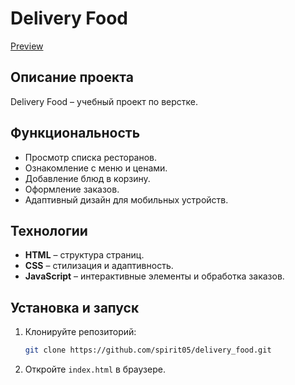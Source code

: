 # Delivery Food

[Preview](https://spirit05.github.io/delivery_food/)

## Описание проекта
Delivery Food – учебный проект по верстке.

## Функциональность
- Просмотр списка ресторанов.
- Ознакомление с меню и ценами.
- Добавление блюд в корзину.
- Оформление заказов.
- Адаптивный дизайн для мобильных устройств.

## Технологии
- **HTML** – структура страниц.
- **CSS** – стилизация и адаптивность.
- **JavaScript** – интерактивные элементы и обработка заказов.

## Установка и запуск
1. Клонируйте репозиторий:
   ```sh
   git clone https://github.com/spirit05/delivery_food.git
   ```
2. Откройте `index.html` в браузере.

